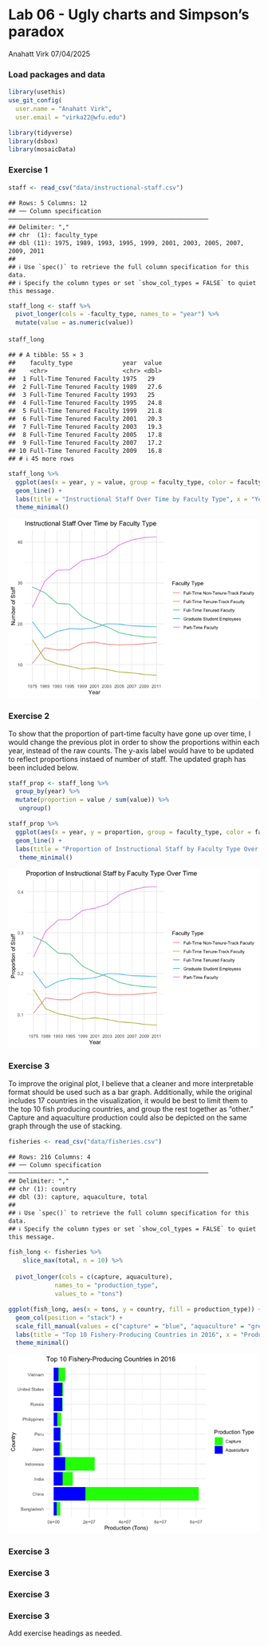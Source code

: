 Lab 06 - Ugly charts and Simpson’s paradox
================
Anahatt Virk
07/04/2025

### Load packages and data

``` r
library(usethis)
use_git_config(
  user.name = "Anahatt Virk",
  user.email = "virka22@wfu.edu")
```

``` r
library(tidyverse) 
library(dsbox)
library(mosaicData) 
```

### Exercise 1

``` r
staff <- read_csv("data/instructional-staff.csv")
```

    ## Rows: 5 Columns: 12
    ## ── Column specification ────────────────────────────────────────────────────────
    ## Delimiter: ","
    ## chr  (1): faculty_type
    ## dbl (11): 1975, 1989, 1993, 1995, 1999, 2001, 2003, 2005, 2007, 2009, 2011
    ## 
    ## ℹ Use `spec()` to retrieve the full column specification for this data.
    ## ℹ Specify the column types or set `show_col_types = FALSE` to quiet this message.

``` r
staff_long <- staff %>%
  pivot_longer(cols = -faculty_type, names_to = "year") %>%
  mutate(value = as.numeric(value))

staff_long
```

    ## # A tibble: 55 × 3
    ##    faculty_type              year  value
    ##    <chr>                     <chr> <dbl>
    ##  1 Full-Time Tenured Faculty 1975   29  
    ##  2 Full-Time Tenured Faculty 1989   27.6
    ##  3 Full-Time Tenured Faculty 1993   25  
    ##  4 Full-Time Tenured Faculty 1995   24.8
    ##  5 Full-Time Tenured Faculty 1999   21.8
    ##  6 Full-Time Tenured Faculty 2001   20.3
    ##  7 Full-Time Tenured Faculty 2003   19.3
    ##  8 Full-Time Tenured Faculty 2005   17.8
    ##  9 Full-Time Tenured Faculty 2007   17.2
    ## 10 Full-Time Tenured Faculty 2009   16.8
    ## # ℹ 45 more rows

``` r
staff_long %>%
  ggplot(aes(x = year, y = value, group = faculty_type, color = faculty_type)) +
  geom_line() +
  labs(title = "Instructional Staff Over Time by Faculty Type", x = "Year", y = "Number of Staff", color = "Faculty Type") +
  theme_minimal()
```

![](lab-06_files/figure-gfm/plot-1.png)<!-- -->

### Exercise 2

To show that the proportion of part-time faculty have gone up over time,
I would change the previous plot in order to show the proportions within
each year, instead of the raw counts. The y-axis label would have to be
updated to reflect proportions instaed of number of staff. The updated
graph has been included below.

``` r
staff_prop <- staff_long %>%
  group_by(year) %>%
  mutate(proportion = value / sum(value)) %>%
   ungroup()
```

``` r
staff_prop %>%
  ggplot(aes(x = year, y = proportion, group = faculty_type, color = faculty_type)) +
  geom_line() +
  labs(title = "Proportion of Instructional Staff by Faculty Type Over Time", x = "Year", y = "Proportion of Staff", color = "Faculty Type") +
   theme_minimal()
```

![](lab-06_files/figure-gfm/proportion-plot-1.png)<!-- -->

### Exercise 3

To improve the original plot, I believe that a cleaner and more
interpretable format should be used such as a bar graph. Additionally,
while the original includes 17 countries in the visualization, it would
be best to limit them to the top 10 fish producing countries, and group
the rest together as “other.” Capture and aquaculture production could
also be depicted on the same graph through the use of stacking.

``` r
fisheries <- read_csv("data/fisheries.csv")
```

    ## Rows: 216 Columns: 4
    ## ── Column specification ────────────────────────────────────────────────────────
    ## Delimiter: ","
    ## chr (1): country
    ## dbl (3): capture, aquaculture, total
    ## 
    ## ℹ Use `spec()` to retrieve the full column specification for this data.
    ## ℹ Specify the column types or set `show_col_types = FALSE` to quiet this message.

``` r
fish_long <- fisheries %>%
    slice_max(total, n = 10) %>%

  pivot_longer(cols = c(capture, aquaculture),
             names_to = "production_type",
             values_to = "tons")
```

``` r
ggplot(fish_long, aes(x = tons, y = country, fill = production_type)) +
  geom_col(position = "stack") +
  scale_fill_manual(values = c("capture" = "blue", "aquaculture" = "green"), labels = c("Capture", "Aquaculture")) +
  labs(title = "Top 10 Fishery-Producing Countries in 2016", x = "Production (Tons)", y = "Country", fill = "Production Type") +
  theme_minimal()
```

![](lab-06_files/figure-gfm/fisheries-plot-1.png)<!-- -->

### Exercise 3

### Exercise 3

### Exercise 3

### Exercise 3

Add exercise headings as needed.
